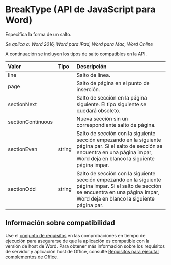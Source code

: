 # <a name="breaktype-javascript-api-for-word"></a>BreakType (API de JavaScript para Word)

Especifica la forma de un salto.

_Se aplica a: Word 2016, Word para iPad, Word para Mac, Word Online_

A continuación se incluyen los tipos de salto compatibles en la API.

| **Valor**         | **Tipo** | **Descripción**     |
|:-----------------|:--------|:----|
|line| | Salto de línea. |
|page| | Salto de página en el punto de inserción.|
|sectionNext| | Salto de sección en la página siguiente. El tipo siguiente se quedará obsoleto.|
|sectionContinuous| | Nueva sección sin un correspondiente salto de página.|
|sectionEven| string | Salto de sección con la siguiente sección empezando en la siguiente página par. Si el salto de sección se encuentra en una página impar, Word deja en blanco la siguiente página impar.|
|sectionOdd| string | Salto de sección con la siguiente sección empezando en la siguiente página impar. Si el salto de sección se encuentra en una página impar, Word deja en blanco la siguiente página par.|

## <a name="support-details"></a>Información sobre compatibilidad
Use el [conjunto de requisitos](../office-add-in-requirement-sets.md) en las comprobaciones en tiempo de ejecución para asegurarse de que la aplicación es compatible con la versión de host de Word. Para obtener más información sobre los requisitos de servidor y aplicación host de Office, consulte [Requisitos para ejecutar complementos de Office](../../docs/overview/requirements-for-running-office-add-ins.md).
